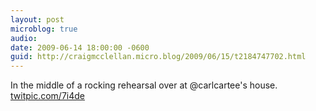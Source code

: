 ```yaml
---
layout: post
microblog: true
audio: 
date: 2009-06-14 18:00:00 -0600
guid: http://craigmcclellan.micro.blog/2009/06/15/t2184747702.html
---
```

In the middle of a rocking rehearsal over at @carlcartee's house.  [twitpic.com/7i4de](http://twitpic.com/7i4de)
